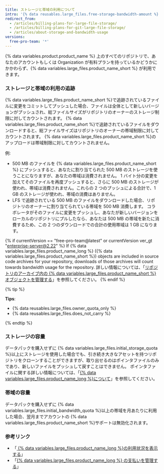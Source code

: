 ```yaml
---
title: ストレージと帯域の利用について
intro: '{% data reusables.large_files.free-storage-bandwidth-amount %}'
redirect_from:
  - /articles/billing-plans-for-large-file-storage/
  - /articles/billing-plans-for-git-large-file-storage/
  - /articles/about-storage-and-bandwidth-usage
versions:
  free-pro-team: '*'
---
```


{% data variables.product.product_name %} 上のすべてのリポジトリで、あなたのアカウントもしくは Organization が有料プランを持っているかどうかにかかわらず、{% data variables.large_files.product_name_short %} が利用できます。

### ストレージと帯域の利用の追跡

{% data variables.large_files.product_name_short %}で追跡されているファイルに変更をコミットしてプッシュした場合、ファイルは全体として新しいバージョンがプッシュされ、総ファイルサイズがリポジトリのオーナーのストレージ制限に対してカウントされます。 {% data variables.large_files.product_name_short %}で追跡されているファイルをダウンロードすると、総ファイルサイズはリポジトリのオーナーの帯域制限に対してカウントされます。 {% data variables.large_files.product_name_short %}のアップロードは帯域制限に対してカウントされません。

例:
- 500 MB のファイルを {% data variables.large_files.product_name_short %} にプッシュすると、あなたに割り当てられた 500 MB のストレージを使うことになりますが、あなたの帯域は消費されません。 1 バイト分の変更を加えてそのファイルを再度プッシュすると、さらに 500 MB のストレージが使われ、帯域は消費されません。これらの 2 つのプッシュによる合計で、1 GB のストレージが使われ、帯域の消費はありません。
- LFS で追跡されている 500 MB のファイルをダウンロードした場合、リポジトリのオーナーに割り当てられている帯域を 500 MB 消費します。 コラボレータがそのファイルに変更をプッシュし、あなたが新しいバージョンをローカルのリポジトリにプルしたなら、あなたは 500 MB の帯域を新たに消費するため、この 2 つのダウンロードでの合計の使用帯域は 1 GB になります。

{% if currentVersion == "free-pro-team@latest" or currentVersion ver_gt "enterprise-server@2.22" %}
If
{% data variables.large_files.product_name_long %} ({% data variables.large_files.product_name_short %}) objects are included in source code archives for your repository, downloads of those archives will count towards bandwidth usage for the repository. 詳しい情報については、「[リポジトリのアーカイブ内の {% data variables.large_files.product_name_short %} オブジェクトを管理する](/github/administering-a-repository/managing-git-lfs-objects-in-archives-of-your-repository)」を参照してください。
{% endif %}

{% tip %}

**Tips**:
- {% data reusables.large_files.owner_quota_only %}
- {% data reusables.large_files.does_not_carry %}

{% endtip %}

### ストレージの容量

データパックを購入せずに {% data variables.large_files.initial_storage_quota %}以上にストレージを使用した場合でも、引き続き大きなアセットを持つリポジトリをクローンすることができますが、取り出せるのはポインタファイルのみであり、新しいファイルをプッシュして戻すことはできません。 ポインタファイルに関する詳しい情報については、「[{% data variables.large_files.product_name_long %}について](/github/managing-large-files/about-git-large-file-storage#pointer-file-format)」を参照してください。

### 帯域の容量

データパックを購入せずに {% data variables.large_files.initial_bandwidth_quota %}以上の帯域を月あたりに利用した場合、翌月までアカウントの {% data variables.large_files.product_name_short %}サポートは無効化されます。

### 参考リンク

- 「[ {% data variables.large_files.product_name_long %}の利用状況を表示する](/articles/viewing-your-git-large-file-storage-usage)」
- 「[{% data variables.large_files.product_name_long %} の支払いを管理する](/articles/managing-billing-for-git-large-file-storage)」
